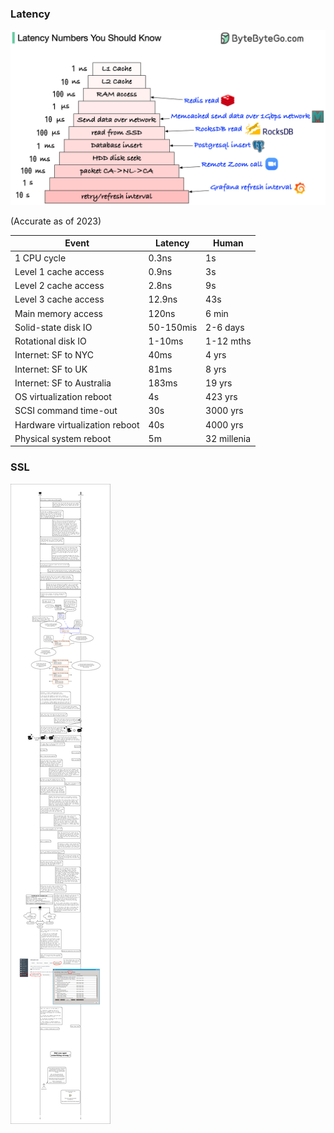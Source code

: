 ### Latency
![](./assets/latency.png)

(Accurate as of 2023)

| Event                          | Latency   | Human       |
| ------------------------------ | --------- | ----------- |
| 1 CPU cycle<br>                | 0.3ns     | 1s          |
| Level 1 cache access           | 0.9ns     | 3s          |
| Level 2 cache access           | 2.8ns     | 9s          |
| Level 3 cache access           | 12.9ns    | 43s         |
| Main memory access             | 120ns     | 6 min       |
| Solid-state disk IO            | 50-150mis | 2-6 days    |
| Rotational disk IO             | 1-10ms    | 1-12 mths   |
| Internet: SF to NYC            | 40ms      | 4 yrs       |
| Internet: SF to UK             | 81ms      | 8 yrs       |
| Internet: SF to Australia      | 183ms     | 19 yrs      |
| OS virtualization reboot       | 4s        | 423 yrs     |
| SCSI command time-out          | 30s       | 3000 yrs    |
| Hardware virtualization reboot | 40s       | 4000 yrs    |
| Physical system reboot         | 5m        | 32 millenia |
### SSL
![](./assets/ssl-certs.png)
